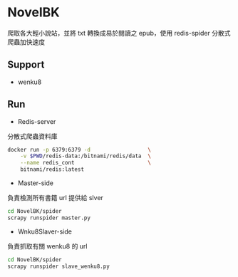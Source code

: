 # NovelBK

爬取各大輕小說站，並將 txt 轉換成易於閱讀之 epub，使用 redis-spider 分散式爬蟲加快速度

## Support

* wenku8

## Run

* Redis-server

分散式爬蟲資料庫

```bash
docker run -p 6379:6379 -d                  \
    -v $PWD/redis-data:/bitnami/redis/data  \
    --name redis_cont                       \
    bitnami/redis:latest

```

* Master-side

負責檢測所有書籍 url 提供給 slver

```bash
cd NovelBK/spider
scrapy runspider master.py
```

* Wnku8Slaver-side

負責抓取有關 wenku8 的 url

```bash
cd NovelBK/spider
scrapy runspider slave_wenku8.py
```
